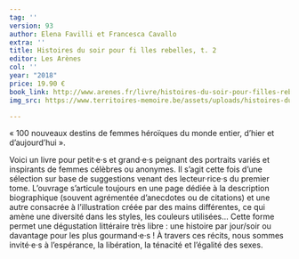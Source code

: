 ```yaml
---
tag: ''
version: 93
author: Elena Favilli et Francesca Cavallo
extra: ''
title: Histoires du soir pour fi lles rebelles, t. 2
editor: Les Arènes
col: ''
year: "2018"
price: 19.90 €
book_link: http://www.arenes.fr/livre/histoires-du-soir-pour-filles-rebelles-tome-2/
img_src: https://www.territoires-memoire.be/assets/uploads/histoires-du-soir-pour-filles-rebelles.jpg

---
```

« 100 nouveaux destins de femmes héroïques du monde entier, d’hier et d’aujourd’hui ».

Voici un livre pour petit·e·s et grand·e·s peignant des portraits variés et inspirants de femmes célèbres ou anonymes. Il s’agit cette fois d’une sélection sur base de suggestions venant des lecteur·rice·s du premier tome. L’ouvrage s’articule toujours en une page dédiée à la description biographique (souvent agrémentée d’anecdotes ou de citations) et une autre consacrée à l’illustration créée par des mains différentes, ce qui amène une diversité dans les styles, les couleurs utilisées… Cette forme permet une dégustation littéraire très libre : une histoire par jour/soir ou davantage pour les plus gourmand·e·s ! À travers ces récits, nous sommes invité·e·s à l’espérance, la libération, la ténacité et l’égalité des sexes.